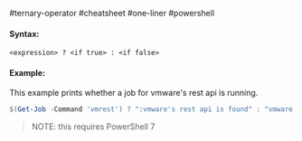 #ternary-operator #cheatsheet #one-liner #powershell

#### Syntax:
`<expression> ? <if true> : <if false>`

#### Example:

This example  prints whether a job for vmware's rest api is running. 
```powershell
$(Get-Job -Command 'vmrest') ? ":vmware's rest api is found" : "vmware's rest api is NOT found"
```

<blockquote>NOTE: this requires PowerShell 7</blockquote>